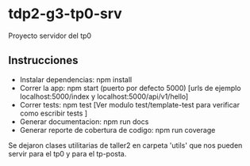 # tdp2-g3-tp0-srv
Proyecto servidor del tp0 

## Instrucciones
* Instalar dependencias: npm install
* Correr la app: npm start (puerto por defecto 5000) [urls de ejemplo localhost:5000/index y localhost:5000/api/v1/hello]
* Correr tests: npm test [Ver modulo test/template-test para verificar como escribir tests ]
* Generar documentacion: npm run docs
* Generar reporte de cobertura de codigo: npm run coverage

Se dejaron clases utilitarias de taller2 en carpeta 'utils' que nos pueden servir para el tp0 y para el tp-posta.
